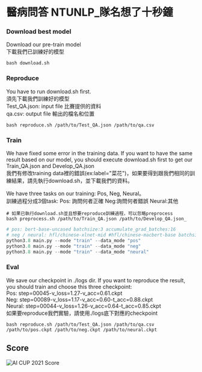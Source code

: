 # 醫病問答 NTUNLP_隊名想了十秒鐘

### Download best model
Download our pre-train model  
下載我們已訓練好的模型
```shell
bash download.sh
```

### Reproduce
You have to run download.sh first.  
須先下載我們訓練好的模型  
Test_QA.json: input file 比賽提供的資料  
qa.csv: output file 輸出的檔名和位置  
```shell
bash reproduce.sh /path/to/Test_QA.json /path/to/qa.csv 
```

### Train
We have fixed some error in the training data. If you want to have the same result based on our model, you should execute download.sh first to get our Train_QA.json and Develop_QA.json  
我們有修改training data裡的錯誤(ex:label="菜花")，如果要得到跟我們相同的訓練結果，請先執行download.sh，並下載我們的資料。  
  
We have three tasks on our training: Pos, Neg, Neural。    
訓練過程分成3個task: Pos: 詢問何者正確 Neg:詢問何者錯誤 Neural:其他    

```shell
# 如果已執行download.sh並且想要reproduce訓練過程，可以忽略preprocess
bash preprocess.sh /path/to/Train_QA.json /path/to/Develop_QA.json_
```
  
```python
# pos: bert-base-uncased batchsize:3 accumulate_grad_batches:16
# neg / neural: hfl/chinese-xlnet-mid #hfl/chinese-macbert-base batchsize:1 accumulate_grad_batches:48
python3.8 main.py --mode "train" --data_mode "pos"  
python3.8 main.py --mode "train" --data_mode "neg"
python3.8 main.py --mode "train" --data_mode "neural"
```

### Eval
We save our checkpoint in ./logs dir. If you want to reproduce the result, you should train and choose this three checkpoint:   
Pos: step=00045-v_loss=1.27-v_acc=0.61.ckpt  
Neg: step=00089-v_loss=1.17-v_acc=0.60-t_acc=0.88.ckpt  
Neural: step=00044-v_loss=1.26-v_acc=0.64-t_acc=0.85.ckpt  
如果要reproduce我們實驗，請使用./logs底下對應的checkpoint  
  
```shell
bash reproduce.sh /path/to/Test_QA.json /path/to/qa.csv /path/to/pos.ckpt /path/to/neg.ckpt /path/to/neural.ckpt
```



## Score
![AI CUP 2021 Score](https://i.imgur.com/1SyeIbO.png)


